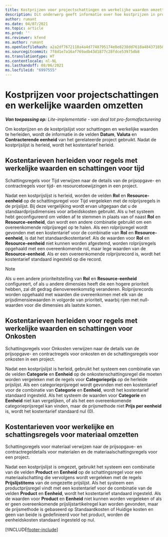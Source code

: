 ```yaml
---
title: Kostprijzen voor projectschattingen en werkelijke waarden omzetten
description: Dit onderwerp geeft informatie over hoe kostprijzen in projectschattingen en werkelijke waarden worden omgezet.
author: rumant
ms.date: 04/07/2021
ms.topic: article
ms.prod: ''
ms.reviewer: kfend
ms.author: rumant
ms.openlocfilehash: a2a2df7672118a4a4d7748795174e8e8238dd7618a48437185879e06a253a381
ms.sourcegitcommit: 7f8d1e7a16af769adb43d1877c28fdce53975db8
ms.translationtype: HT
ms.contentlocale: nl-NL
ms.lasthandoff: 08/06/2021
ms.locfileid: "6997555"
---
```

# <a name="resolve-cost-prices-on-project-estimates-and-actuals"></a>Kostprijzen voor projectschattingen en werkelijke waarden omzetten 

_**Van toepassing op:** Lite-implementatie - van deal tot pro-formafacturering_

Om kostprijzen en de kostprijslijst voor schattingen en werkelijke waarden te herleiden, wordt de informatie in de velden **Datum**, **Valuta** en **Contracterende eenheid** van het gerelateerde project gebruikt. Nadat de kostprijslijst is herleid, wordt het kostentarief herleid.

## <a name="resolving-cost-rates-on-actual-and-estimate-lines-for-time"></a>Kostentarieven herleiden voor regels met werkelijke waarden en schattingen voor tijd

Schattingsregels voor Tijd verwijzen naar de details van de prijsopgave- en contractregels voor tijd- en resourcetoewijzingen in een project.

Nadat een kostprijslijst is herleid, worden de velden **Rol** en **Resource-eenheid** op de schattingsregel voor Tijd vergeleken met de rolprijsregels in de prijslijst. Bij deze vergelijking wordt ervan uitgegaan dat u de standaardprijsdimensies voor arbeidskosten gebruikt. Als u het systeem hebt geconfigureerd om velden af te stemmen in plaats van of naast **Rol** en **Resource-eenheid**, dan wordt een andere combinatie gebruikt om een overeenkomende rolprijsregel op te halen. Als een rolprijsregel wordt gevonden met een kostentarief voor de combinatie van **Rol** en **Resource-eenheid**, is dat het standaardkostentarief. Als de waarden voor **Rol** en **Resource-eenheid** niet kunnen worden afgestemd, worden rolprijsregels opgehaald met een overeenkomende rol, maar lege waarden van de **Resource-eenheid**. Als er een overeenkomende rolprijsrecord is, wordt het kostentarief standaard ingesteld op die record. 

> [!NOTE]
> Als u een andere prioriteitstelling van **Rol** en **Resource-eenheid** configureert, of als u andere dimensies heeft die een hogere prioriteit hebben, zal dit gedrag dienovereenkomstig veranderen. Rolprijsrecords worden opgehaald met waarden die overeenkomen met elk van de prijsdimensiewaarden in volgorde van prioriteit, waarbij rijen met null-waarden voor die dimensies als laatste komen.

## <a name="resolving-cost-rates-on-actual-and-estimate-lines-for-expense"></a>Kostentarieven herleiden voor regels met werkelijke waarden en schattingen voor Onkosten

Schattingsregels voor Onkosten verwijzen naar de details van de prijsopgave- en contractregels voor onkosten en de schattingsregels voor onkosten in een project.

Nadat een kostprijslijst is herleid, gebruikt het systeem een combinatie van de velden **Categorie** en **Eenheid** op de onkostenschattingsregel die moeten worden vergeleken met de regels voor **Categorieprijs** op de herleide prijslijst. Als een categorieprijsregel wordt gevonden met een kostentarief voor de combinatie van **Categorie** en **Eenheid**, wordt het kostentarief standaard ingesteld. Als het systeem de waarden voor **Categorie** en **Eenheid** niet kan vergelijken, of als het een overeenkomende categorieprijsregel kan vinden, maar de prijsmethode niet **Prijs per eenheid** is, wordt het kostentarief standaard nul (0).

## <a name="resolving-cost-rates-on-actual-and-estimate-lines-for-material"></a>Kostentarieven voor werkelijke en schattingsregels voor materiaal omzetten

Schattingsregels voor materiaal verwijzen naar de prijsopgave- en contractregeldetails voor materialen en de materiaalschattingsregels voor een project.

Nadat een kostprijslijst is omgezet, gebruikt het systeem een combinatie van de velden **Product** en **Eenheid** op de schattingsregel voor een materiaalschatting die vervolgens wordt vergeleken met de regels **Prijslijstitems** van de omgezette prijslijst. Als het systeem een productprijsregel vindt met een kostentarief voor de combinatie van de velden **Product** en **Eenheid**, wordt het kostentarief standaard ingesteld. Als de waarden voor **Product** en **Eenheid** niet kunnen worden vergeleken of als er geen overeenkomende prijslijstartikelregel kan worden gevonden, maar de prijsmethode is gebaseerd op Standaardkosten of Huidige kosten en geen van beide is gedefinieerd voor het product, worden de eenheidskosten standaard ingesteld op nul.


[!INCLUDE[footer-include](../../includes/footer-banner.md)]
